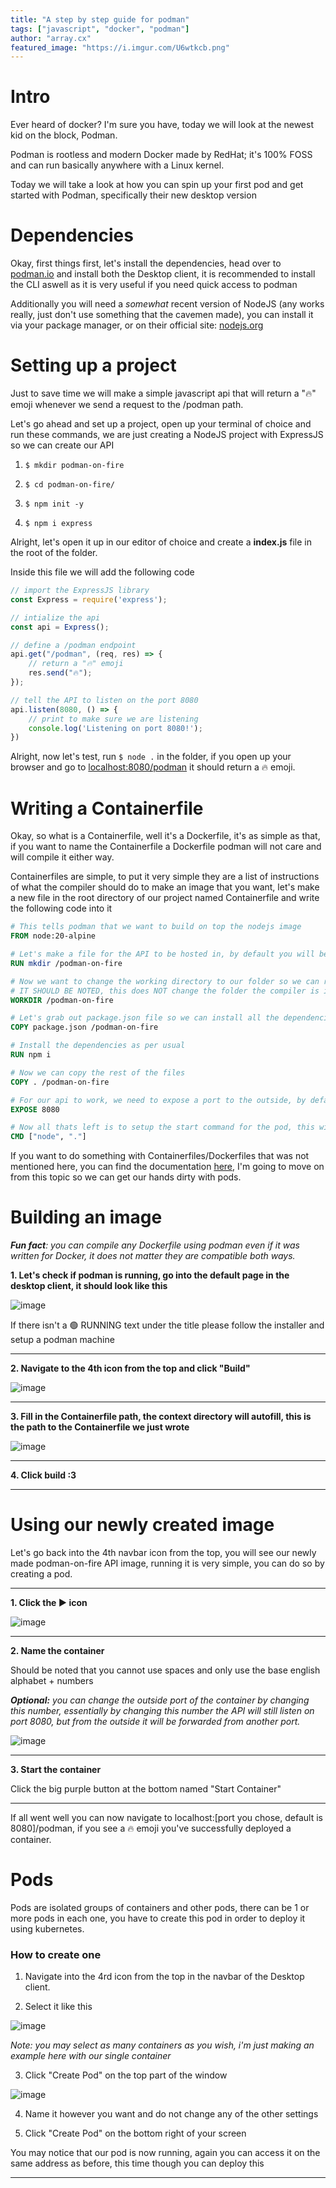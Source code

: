 ```yaml
---
title: "A step by step guide for podman"
tags: ["javascript", "docker", "podman"] 
author: "array.cx"
featured_image: "https://i.imgur.com/U6wtkcb.png"
---
```


# Intro

Ever heard of docker? I'm sure you have, today we will look at the newest kid on the block, Podman.

Podman is rootless and modern Docker made by RedHat; it's 100% FOSS and can run basically anywhere with a Linux kernel.

Today we will take a look at how you can spin up your first pod and get started with Podman, specifically their new desktop version

# Dependencies

Okay, first things first, let's install the dependencies, head over to [podman.io](https://podman.io) and install both the Desktop client, it is recommended to install the CLI aswell as it is very useful if you need quick access to podman

Additionally you will need a *somewhat* recent version of NodeJS (any works really, just don't use something that the cavemen made), you can install it via your package manager, or on their official site: [nodejs.org](https://nodejs.org/)

# Setting up a project

Just to save time we will make a simple javascript api that will return a "🔥" emoji whenever we send a request to the /podman path.

Let's go ahead and set up a project, open up your terminal of choice and run these commands, we are just creating a NodeJS project with ExpressJS so we can create our API

1. `$ mkdir podman-on-fire`

2. `$ cd podman-on-fire/`

3. `$ npm init -y`

4. `$ npm i express`

Alright, let's open it up in our editor of choice and create a **index.js** file in the root of the folder.

Inside this file we will add the following code

``` javascript
// import the ExpressJS library
const Express = require('express');

// intialize the api
const api = Express();

// define a /podman endpoint
api.get("/podman", (req, res) => {
    // return a "🔥" emoji
    res.send("🔥");
});

// tell the API to listen on the port 8080
api.listen(8080, () => {
    // print to make sure we are listening
    console.log('Listening on port 8080!');
})
```

Alright, now let's test, run `$ node .` in the folder, if you open up your browser and go to [localhost:8080/podman](http://localhost:8080/podman) it should return a 🔥 emoji.

# Writing a Containerfile

Okay, so what is a Containerfile, well it's a Dockerfile, it's as simple as that, if you want to name the Containerfile a Dockerfile podman will not care and will compile it either way.

Containerfiles are simple, to put it very simple they are a list of instructions of what the compiler should do to make an image that you want, let's make a new file in the root directory of our project named Containerfile and write the following code into it

``` Dockerfile
# This tells podman that we want to build on top the nodejs image
FROM node:20-alpine

# Let's make a file for the API to be hosted in, by default you will be put into the / directory of the pod filesystem
RUN mkdir /podman-on-fire

# Now we want to change the working directory to our folder so we can run the api from it
# IT SHOULD BE NOTED, this does NOT change the folder the compiler is in, this folder will only be used as the working directory once the pod is ran
WORKDIR /podman-on-fire

# Let's grab out package.json file so we can install all the dependencies our project may have
COPY package.json /podman-on-fire

# Install the dependencies as per usual
RUN npm i

# Now we can copy the rest of the files
COPY . /podman-on-fire 

# For our api to work, we need to expose a port to the outside, by default you cannot connect to the pod from the outside
EXPOSE 8080

# Now all thats left is to setup the start command for the pod, this will not be ran by the compiler
CMD ["node", "."]
```

If you want to do something with Containerfiles/Dockerfiles that was not mentioned here, you can find the documentation [here](https://docs.docker.com/reference/dockerfile/), I'm going to move on from this topic so we can get our hands dirty with pods.



# Building an image

***Fun fact**: you can compile any Dockerfile using podman even if it was written for Docker, it does not matter they are compatible both ways.*

**1. Let's check if podman is running, go into the default page in the desktop client, it should look like this**

![image](https://i.imgur.com/bKKAfXI.png)

If there isn't a 🟢 RUNNING text under the title please follow the installer and setup a podman machine

---

**2. Navigate to the 4th icon from the top and click "Build"**

![image](https://i.imgur.com/LBHyrIu.png)

---

**3. Fill in the Containerfile path, the context directory will autofill, this is the path to the Containerfile we just wrote**

![image](https://i.imgur.com/UeH9fU8.png)

---
**4. Click build :3**

---

# Using our newly created image

Let's go back into the 4th navbar icon from the top, you will see our newly made podman-on-fire API image, running it is very simple, you can do so by creating a pod.

---

**1. Click the ▶️ icon**

![image](https://i.imgur.com/p2Wn9ZT.png)

---

**2. Name the container**

Should be noted that you cannot use spaces and only use the base english alphabet + numbers

***Optional:** you can change the outside port of the container by changing this number, essentially by changing this number the API will still listen on port 8080, but from the outside it will be forwarded from another port.*

![image](https://i.imgur.com/DIgOyzr.png)

---

**3. Start the container**

Click the big purple button at the bottom named "Start Container"

---

If all went well you can now navigate to localhost:[port you chose, default is 8080]/podman, if you see a 🔥 emoji you've successfully deployed a container.

# Pods

Pods are isolated groups of containers and other pods, there can be 1 or more pods in each one, you have to create this pod in order to deploy it using kubernetes.

### How to create one


1. Navigate into the 4rd icon from the top in the navbar of the Desktop client.

2. Select it like this

![image](https://i.imgur.com/zpL1x2g.png)

*Note: you may select as many containers as you wish, i'm just making an example here with our single container*

3. Click "Create Pod" on the top part of the window

![image](https://i.imgur.com/0z1tDza.png)

4. Name it however you want and do not change any of the other settings

5. Click "Create Pod" on the bottom right of your screen

You may notice that our pod is now running, again you can access it on the same address as before, this time though you can deploy this

---